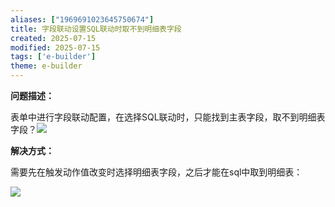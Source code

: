 ```yaml
---
aliases: ["1969691023645750674"]
title: 字段联动设置SQL联动时取不到明细表字段
created: 2025-07-15
modified: 2025-07-15
tags: ['e-builder']
theme: e-builder
---
```


**问题描述：**

表单中进行字段联动配置，在选择SQL联动时，只能找到主表字段，取不到明细表字段？![](f125a16b4f3f2db0ffd849d238c2680e.jpg)

**解决方式：**

需要先在触发动作值改变时选择明细表字段，之后才能在sql中取到明细表：

![](fadaa5b81c94c718e1f2bb8f0d269829.jpg)